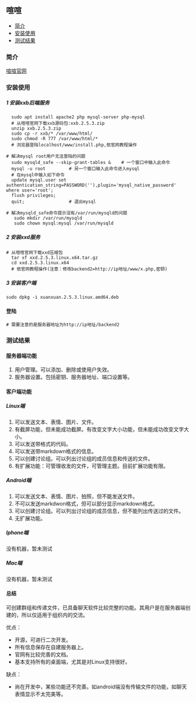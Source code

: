 ## 喧喧

- [简介](#简介)
- [安装使用](#安装使用)
- [测试结果](#测试结果)

### 简介

[喧喧官网](https://xuan.im/)

### 安装使用

##### 1 安装xxb后端服务

```
  sudo apt install apache2 php mysql-server php-mysql
  # 从喧喧官网下载xxb源码包:xxb.2.5.3.zip
  unzip xxb.2.5.3.zip
  sudo cp -r xxb/* /var/www/html/
  sudo chmod -R 777 /var/www/html/*
  # 浏览器登陆localhost/www/install.php,依官网教程操作
  
# 解决mysql root用户无法登陆的问题
  sudo mysqld_safe --skip-grant-tables &	# 一个窗口中输入此命令
  mysql -u root 		# 另一个窗口输入此命令进入mysql
  # 在mysql中输入如下命令
  update mysql.user set authentication_string=PASSWORD(''),plugin='mysql_native_password' where user='root';
  flush privileges;
  quit;					# 退出mysql

# 解决mysqld_safe命令提示没有/var/run/mysqld的问题
   sudo mkdir /var/run/mysqld
   sudo chown mysql:mysql /var/run/mysqld
```

##### 2 安装xxd服务

```
# 从喧喧官网下载xxd压缩包
  tar xf xxd.2.5.3.linux.x64.tar.gz
  cd xxd.2.5.3.linux.x64
  # 依官网教程操作(注意：修改backend2=http://ip地址/www/x.php,密钥)
```

##### 3 安装客户端

```
sudo dpkg -i xuanxuan.2.5.3.linux.amd64.deb
```

#### 登陆

```
# 需要注意的是服务器地址为http://ip地址/backend2
```

### 测试结果
#### 服务器端功能

1. 用户管理。可以添加、删除或使用户失效。
2. 服务器设置。包括密钥、服务器地址、端口设置等。

#### 客户端功能

##### Linux端

1. 可以发送文本、表情、图片、文件。
2. 有截屏功能，但未能成功截屏。有改变文字大小功能，但未能成功改变文字大小。
3. 可以发送带格式的代码。
4. 可以发送带markdown格式的信息。
5. 可以创建讨论组。可以列出讨论组的成员信息和传送的文件。
6. 有扩展功能：可管理收发的文件，可管理主题。目前扩展功能有限。

##### Android端

1. 可以发送文本、表情、图片、拍照，但不能发送文件。
2. 不可以发送markdwon格式，但可以部分显示markdown格式。
3. 可以创建讨论组。可以列出讨论组的成员信息，但不能列出传送过的文件。
4. 无扩展功能。

##### Iphone端

没有机器，暂未测试

##### Mac端

没有机器，暂未测试

#### 总结

可创建群组和传递文件，已具备聊天软件比较完整的功能。其用户是在服务器端创建的，所以仅适用于组织内的交流。

优点：

- 开源，可进行二次开发。
- 所有信息保存在自建服务器上。
- 官网有比较完善的文档。
- 基本支持所有的桌面端，尤其是对Linux支持很好。

缺点：

- 尚在开发中，某些功能还不完善。如android端没有传输文件的功能，如聊天表情显示不太完美等。
